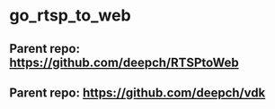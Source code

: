 # go_rtsp_to_web

## Parent repo: https://github.com/deepch/RTSPtoWeb
## Parent repo: https://github.com/deepch/vdk
